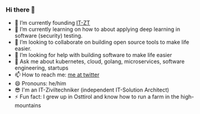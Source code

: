### Hi there 👋

- 🔭 I’m currently founding [IT-ZT](https://www.it-zt.at)
- 🌱 I’m currently learning on how to about applying deep learning in software (security) testing.
- 👯 I’m looking to collaborate on building open source tools to make life easier.
- 🤔 I’m looking for help with building software to make life easier
- 💬 Ask me about kubernetes, cloud, golang, microservices, software engineering, startups
- 📫 How to reach me: [me at twitter](https://twitter.com/hmuehlburger)
- 😄 Pronouns: he/him
- 😎 I'm an IT-Ziviltechniker (independent IT-Solution Architect)
- ⚡ Fun fact: I grew up in Osttirol and know how to run a farm in the high-mountains
